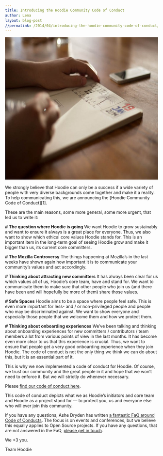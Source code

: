 ```yaml
---
title: Introducing the Hoodie Community Code of Conduct
author: Lena
layout: blog-post
//permalink: /2014/04/introducing-the-hoodie-community-code-of-conduct/
---
```

<img class="alignnone size-large wp-image-1360" style="padding-bottom: 1em;" alt="201419_0388" src="/dist1/blog/2014/04/201419_0388-705x470.jpg" width="705" height="470" />
We strongly believe that Hoodie can only be a success if a wide variety of people with very diverse backgrounds come together and make it a reality. To help communicating this, we are announcing the [Hoodie Community Code of Conduct][1].

These are the main reasons, some more general, some more urgent, that led us to write it:

**\# The question where Hoodie is going**
We want Hoodie to grow sustainably and want to ensure it always is a great place for everyone. Thus, we also want to show which ethical core values Hoodie stands for. This is an important item in the long-term goal of seeing Hoodie grow and make it bigger than us, its current core committers.

**\# The Mozilla Controversy**
The things happening at Mozilla&#8217;s in the last weeks have shown again how important it is to communicate your community&#8217;s values and act accordingly.

**\# Thinking about attracting new committers**
It has always been clear for us which values all of us, Hoodie&#8217;s core team, have and stand for. We want to communicate them to make sure that other people who join us (and there have been and will hopefully be more of them) share those values.

**\# Safe Spaces**
Hoodie aims to be a space where people feel safe. This is even more important for less- and / or non-privileged people and people who may be discriminated against. We want to show everyone and especially those people that we welcome them and how we protect them.

**\# Thinking about onboarding experiences**
We&#8217;ve been talking and thinking about onboarding experiences for new committers / contributors / team members a lot from various points of view in the last months. It has become even more clear to us that this experience is crucial. Thus, we want to ensure that people get a very good onboarding experience when they join Hoodie. The code of conduct is not the only thing we think we can do about this, but it is an essential part of it.

This is why we now implemented a code of conduct for Hoodie. Of course, we trust our community and the great people in it and hope that we won&#8217;t need to enforce it. But we will strictly do whenever necessary.

Please [find our code of conduct here][1].

This code of conduct depicts what we as Hoodie&#8217;s initiators and core team and Hoodie as a project stand for — to protect you, us and everyone else who will ever join this community.

If you have any questions, Ashe Dryden has written [a fantastic FaQ around Code of Conducts][2]. The focus is on events and conferences, but we believe this equally applies to Open Source projects. If you have any questions, that are not answered in the FaQ, [please get in touch][3].

We <3 you.

Team Hoodie

 [1]: http://hood.ie/code-of-conduct.html
 [2]: http://www.ashedryden.com/blog/codes-of-conduct-101-faq
 [3]: http://hood.ie/#about
